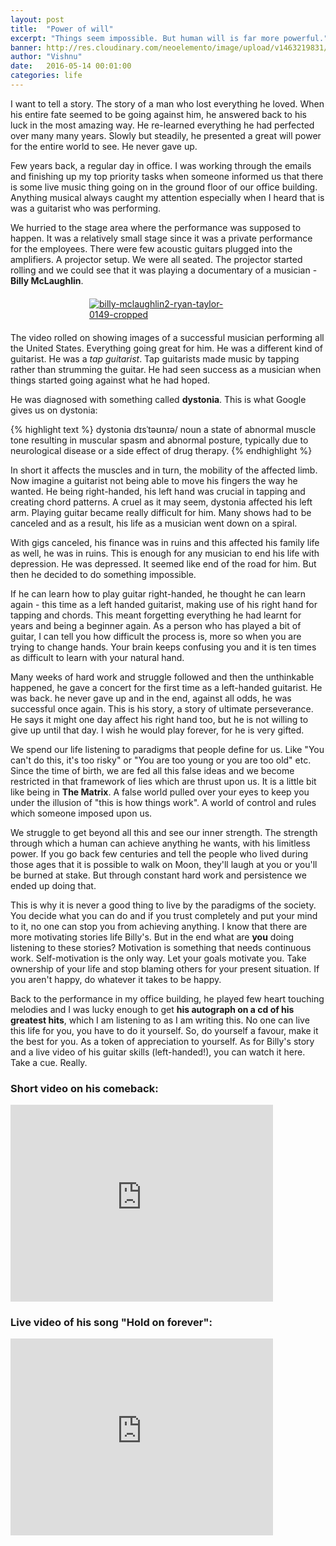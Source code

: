 ```yaml
---
layout: post
title:  "Power of will"
excerpt: "Things seem impossible. But human will is far more powerful."
banner: http://res.cloudinary.com/neoelemento/image/upload/v1463219831/blog/power_of_will-min.jpg
author: "Vishnu"
date:   2016-05-14 00:01:00
categories: life
---
```

I want to tell a story. The story of a man who lost everything he loved. When his entire fate seemed to be going against him, he answered back to his luck in the most amazing way. He re-learned everything he had perfected over many many years. Slowly but steadily, he presented a great will power for the entire world to see. He never gave up.

Few years back, a regular day in office. I was working through the emails and finishing up my top priority tasks when someone informed us that there is some live music thing going on in the ground floor of our office building. Anything musical always caught my attention especially when I heard that is was a guitarist who was performing.

We hurried to the stage area where the performance was supposed to happen. It was a relatively small stage since it was a private performance for the employees. There were few acoustic guitars plugged into the amplifiers. A projector setup. We were all seated. The projector started rolling and we could see that it was playing a documentary of a musician - **Billy McLaughlin**.

<div style="width: 50%; margin: 20px auto;">
<a data-flickr-embed="true"  href="https://www.flickr.com/photos/libbydorazione/4988669297/in/album-72157624828050627/" title="billy-mclaughlin2-ryan-taylor-0149-cropped"><img src="https://farm5.staticflickr.com/4088/4988669297_60166a7260_z.jpg" alt="billy-mclaughlin2-ryan-taylor-0149-cropped"></a><script async src="//embedr.flickr.com/assets/client-code.js" charset="utf-8"></script>
</div>

The video rolled on showing images of a successful musician performing all the United States. Everything going great for him. He was a different kind of guitarist. He was a *tap guitarist*. Tap guitarists made music by tapping rather than strumming the guitar. He had seen success as a musician when things started going against what he had hoped.

He was diagnosed with something called **dystonia**. This is what Google gives us on dystonia:

{% highlight text %}
dystonia
dɪsˈtəʊnɪə/
noun
a state of abnormal muscle tone resulting in muscular spasm and abnormal posture, 
typically due to neurological disease or a side effect of drug therapy.
{% endhighlight %}

In short it affects the muscles and in turn, the mobility of the affected limb. Now imagine a guitarist not being able to move his fingers the way he wanted. He being right-handed, his left hand was crucial in tapping and creating chord patterns. A cruel as it may seem, dystonia affected his left arm. Playing guitar became really difficult for him. Many shows had to be canceled and as a result, his life as a musician went down on a spiral. 

With gigs canceled, his finance was in ruins and this affected his family life as well, he was in ruins. This is enough for any musician to end his life with depression. He was depressed. It seemed like end of the road for him. But then he decided to do something impossible.

If he can learn how to play guitar right-handed, he thought he can learn again -  this time as a left handed guitarist, making use of his right hand for tapping and chords. This meant forgetting everything he had learnt for years and being a beginner again. As a person who has played a bit of guitar, I can tell you how difficult the process is, more so when you are trying to change hands. Your brain keeps confusing you and it is ten times as difficult to learn with your natural hand.

Many weeks of hard work and struggle followed and then the unthinkable happened, he gave a concert for the first time as a left-handed guitarist. He was back. he never gave up and in the end, against all odds, he was successful once again. This is his story, a story of ultimate perseverance. He says it might one day affect his right hand too, but he is not willing to give up until that day. I wish he would play forever, for he is very gifted.

We spend our life listening to paradigms that people define for us. Like "You can't do this, it's too risky" or "You are too young or you are too old" etc. Since the time of birth, we are fed all this false ideas and we become restricted in that framework of lies which are thrust upon us. It is a little bit like being in **The Matrix**. A false world pulled over your eyes to keep you under the illusion of "this is how things work". A world of control and rules which someone imposed upon us.

We struggle to get beyond all this and see our inner strength. The strength through which a human can achieve anything he wants, with his limitless power. If you go back few centuries and tell the people who lived during those ages that it is possible to walk on Moon, they'll laugh at you or you'll be burned at stake. But through constant hard work and persistence we ended up doing that.

This is why it is never a good thing to live by the paradigms of the society. You decide what you can do and if you trust completely and put your mind to it, no one can stop you from achieving anything. I know that there are more motivating stories life Billy's. But in the end what are **you** doing listening to these stories? Motivation is something that needs continuous work. Self-motivation is the only way. Let your goals motivate you. Take ownership of your life and stop blaming others for your present situation. If you aren't happy, do whatever it takes to be happy.

Back to the performance in my office building, he played few heart touching melodies and I was lucky enough to get **his autograph on a cd of his greatest hits**, which I am listening to as I am writing this. No one can live this life for you, you have to do it yourself. So, do yourself a favour, make it the best for you. As a token of appreciation to yourself.  As for Billy's story and a live video of his guitar skills (left-handed!), you can watch it here. Take a cue. Really.

### Short video on his comeback:

<div class="video-container">
    <iframe width="420" height="315" src="https://www.youtube.com/embed/N_8EV1KzWOY" frameborder="0" allowfullscreen></iframe>
</div>

### Live video of his song "Hold on forever":

<div class="video-container">
    <iframe width="420" height="315" src="https://www.youtube.com/embed/al035bHF51Q" frameborder="0" allowfullscreen></iframe>
</div>